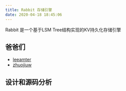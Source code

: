 ```yaml
---
title: Rabbit 存储引擎
date: 2020-04-18 18:45:06
---
```


Rabbit 是一个基于LSM Tree结构实现的KV持久化存储引擎

## 爸爸们

* [leeamter](https://www.github.com/leemaster)
* [zhuojiuw](https://github.com/zhuojiuw)

## 设计和源码分析

